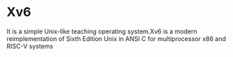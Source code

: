 # Xv6
It is a simple Unix-like teaching operating system.Xv6 is a modern reimplementation of Sixth Edition Unix in ANSI C for multiprocessor x86 and RISC-V systems
